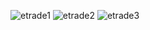 ![etrade1](https://user-images.githubusercontent.com/60145249/116009754-05b95e80-a624-11eb-843d-47c7bde639f2.JPG)
![etrade2](https://user-images.githubusercontent.com/60145249/116009756-0a7e1280-a624-11eb-872b-97c1770460f7.JPG)
![etrade3](https://user-images.githubusercontent.com/60145249/116009761-0f42c680-a624-11eb-8085-11fc7461086c.JPG)
